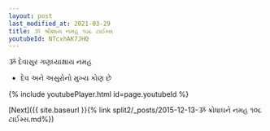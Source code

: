 ```yaml
---
layout: post
last_modified_at: 2021-03-29
title: ૐ શ્રીશાય નમહ ૧૦૮ ટાઈમ્સ
youtubeId: NTcxhAK7JHQ
---
```

 
 
 ૐ દેવાસુર ગણધ્યાક્ષાય નમહ  
 
 -  દેવ અને અસુરોનો મુખ્ય કોણ છે 
 
  
 
  
 
 
 
 
 
 


{% include youtubePlayer.html id=page.youtubeId %}
 
[Next]({{ site.baseurl }}{% link  split2/_posts/2015-12-13-ૐ ક્રોધાઘને નમહ ૧૦૮ ટાઈમ્સ.md%})
 
